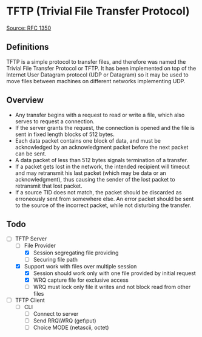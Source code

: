 # TFTP (Trivial File Transfer Protocol)

[Source: RFC 1350](https://datatracker.ietf.org/doc/html/rfc1350)

## Definitions

TFTP is a simple protocol to transfer files, and therefore was named
the Trivial File Transfer Protocol or TFTP. It has been implemented
on top of the Internet User Datagram protocol (UDP or Datagram)
so it may be used to move files between machines on different
networks implementing UDP.

## Overview

- Any transfer begins with a request to read or write a file, which
  also serves to request a connection.
- If the server grants the
  request, the connection is opened and the file is sent in fixed
  length blocks of 512 bytes.
- Each data packet contains one block of
  data, and must be acknowledged by an acknowledgment packet before the
  next packet can be sent.
- A data packet of less than 512 bytes
  signals termination of a transfer.
- If a packet gets lost in the
  network, the intended recipient will timeout and may retransmit his
  last packet (which may be data or an acknowledgment), thus causing
  the sender of the lost packet to retransmit that lost packet.
- If a source TID does not match, the packet should be
  discarded as erroneously sent from somewhere else. An error packet
  should be sent to the source of the incorrect packet, while not
  disturbing the transfer.

## Todo

- [ ] TFTP Server
    - [ ] File Provider
        - [x] Session segregating file providing
        - [ ] Securing file path
    - [x] Support work with files over multiple session
        - [x] Session should work only with one file provided by initial request
        - [x] WRQ capture file for exclusive access
        - [ ] WRQ must lock only file it writes
          and not block read from other files
- [ ] TFTP Client
    - [ ] CLI
        - [ ] Connect to server
        - [ ] Send RRQ\WRQ (get\put)
        - [ ] Choice MODE (netascii, octet)